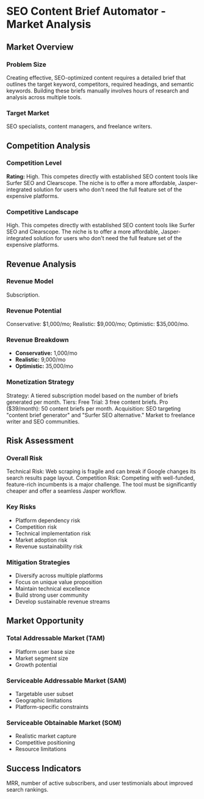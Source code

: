 # SEO Content Brief Automator - Market Analysis

## Market Overview

### Problem Size
Creating effective, SEO-optimized content requires a detailed brief that outlines the target keyword, competitors, required headings, and semantic keywords. Building these briefs manually involves hours of research and analysis across multiple tools.

### Target Market
SEO specialists, content managers, and freelance writers.

## Competition Analysis

### Competition Level
**Rating:** High. This competes directly with established SEO content tools like Surfer SEO and Clearscope. The niche is to offer a more affordable, Jasper-integrated solution for users who don't need the full feature set of the expensive platforms.

### Competitive Landscape
High. This competes directly with established SEO content tools like Surfer SEO and Clearscope. The niche is to offer a more affordable, Jasper-integrated solution for users who don't need the full feature set of the expensive platforms.

## Revenue Analysis

### Revenue Model
Subscription.

### Revenue Potential
Conservative: $1,000/mo; Realistic: $9,000/mo; Optimistic: $35,000/mo.

### Revenue Breakdown
- **Conservative:** 1,000/mo
- **Realistic:** 9,000/mo
- **Optimistic:** 35,000/mo

### Monetization Strategy
Strategy: A tiered subscription model based on the number of briefs generated per month. Tiers: Free Trial: 3 free content briefs. Pro ($39/month): 50 content briefs per month. Acquisition: SEO targeting "content brief generator" and "Surfer SEO alternative." Market to freelance writer and SEO communities.

## Risk Assessment

### Overall Risk
Technical Risk: Web scraping is fragile and can break if Google changes its search results page layout. Competition Risk: Competing with well-funded, feature-rich incumbents is a major challenge. The tool must be significantly cheaper and offer a seamless Jasper workflow.

### Key Risks
- Platform dependency risk
- Competition risk
- Technical implementation risk
- Market adoption risk
- Revenue sustainability risk

### Mitigation Strategies
- Diversify across multiple platforms
- Focus on unique value proposition
- Maintain technical excellence
- Build strong user community
- Develop sustainable revenue streams

## Market Opportunity

### Total Addressable Market (TAM)
- Platform user base size
- Market segment size
- Growth potential

### Serviceable Addressable Market (SAM)
- Targetable user subset
- Geographic limitations
- Platform-specific constraints

### Serviceable Obtainable Market (SOM)
- Realistic market capture
- Competitive positioning
- Resource limitations

## Success Indicators
MRR, number of active subscribers, and user testimonials about improved search rankings.
